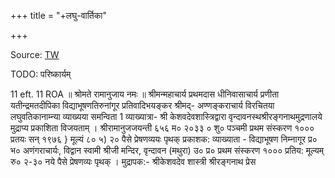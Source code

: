 +++
title = "+लघु-वार्तिका"

+++

Source: [TW](https://archive.org/details/yatindramatadeepikalaghuvartika_202003_666_L/page/n19/mode/2up)

TODO: परिष्कार्यम्

11 eft. 11 
ROA 
॥ श्रोमते रामानुजाय नमः ॥ 
श्रीमन्महाचार्य प्रथमदास धीनिवासाचार्य प्रणीता 
यतीन्द्रमतदीपिका 
विद्याभूषणतिरुनांगूर प्रतिवादिभयङ्कर श्रीमद्- अण्णङ्कराचार्य 
विरचितया लघुवतिकानाम्न्या व्याख्यया समन्विता 
1 
व्याख्यात्रा- 
श्री केशवदेवशास्त्रिद्वारा वृन्दावनस्थश्रीरङ्गनाथमुद्रणालये 
मुद्राप्य प्रकाशिता विजयताम् । 
श्रीरामानुजजयन्ती ६५६ 
म० २०३३ ० शु० पञ्चमी 
प्रथम संस्करण १००० प्रतयः 
सन् १९७६ 
} 
मूल्यं ८० ५) २० पैसे प्रेषणव्ययः पृथक् 
प्रकाशक: 
व्याख्याता - विद्याभूषण निम्नागूर 
प्र० भ० अणंगराचार्यः, विद्वान स्वामी 
श्रीजी मन्दिर, वृन्दावन (मथुरा) उ० प्र० 
प्रथम संस्करण १००० प्रतिय: 
मूल्यम् रु० २-३० नये पैसे 
प्रेषणव्यः पृथक् । 
मुद्रापक:- 
श्रीकेशवदेव शास्त्री श्रीरङ्गनाथ प्रेस 
